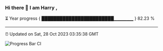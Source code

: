 ### Hi there 👋 I am Harry , 

⏳ Year progress { ████████████████████████▁▁▁▁▁▁ } 82.23 %

---

⏰ Updated on Sat, 28 Oct 2023 03:35:38 GMT

![Progress Bar CI](https://github.com/duykhang68/duykhang68/workflows/Progress%20Bar%20CI/badge.svg)
